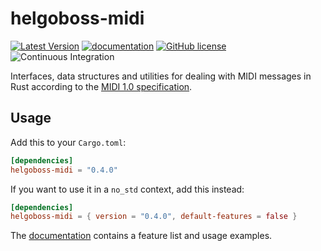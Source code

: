 # helgoboss-midi

[![Latest Version](https://img.shields.io/crates/v/helgoboss-midi.svg)](https://crates.io/crates/helgoboss-midi)
[![documentation](https://docs.rs/helgoboss-midi/badge.svg)](https://docs.rs/helgoboss-midi)
[![GitHub license](https://img.shields.io/badge/license-MIT-blue.svg)](https://raw.githubusercontent.com/helgoboss/helgoboss-midi/master/LICENSE)
![Continuous Integration](https://github.com/helgoboss/helgoboss-midi/workflows/Continuous%20Integration/badge.svg)

Interfaces, data structures and utilities for dealing with MIDI messages in Rust according to the
[MIDI 1.0 specification](https://www.midi.org/specifications-old/category/midi-1-0-detailed-specifications).

## Usage

Add this to your `Cargo.toml`:

```toml
[dependencies]
helgoboss-midi = "0.4.0"
```

If you want to use it in a `no_std` context, add this instead:

```toml
[dependencies]
helgoboss-midi = { version = "0.4.0", default-features = false }
```

The [documentation](https://docs.rs/helgoboss-midi) contains a feature list and usage examples.
